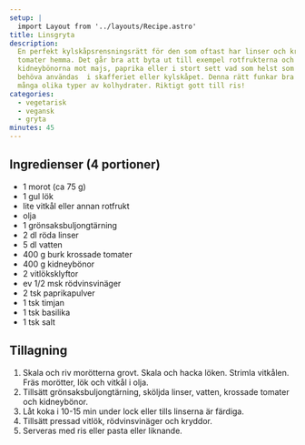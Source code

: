 ```yaml
---
setup: |
  import Layout from '../layouts/Recipe.astro'
title: Linsgryta
description:
  En perfekt kylskåpsrensningsrätt för den som oftast har linser och krossade
  tomater hemma. Det går bra att byta ut till exempel rotfrukterna och
  kidneybönorna mot majs, paprika eller i stort sett vad som helst som skulle
  behöva användas  i skafferiet eller kylskåpet. Denna rätt funkar bra till
  många olika typer av kolhydrater. Riktigt gott till ris!
categories:
  - vegetarisk
  - vegansk
  - gryta
minutes: 45
---
```


## Ingredienser (4 portioner)

- 1 morot (ca 75 g)
- 1 gul lök
- lite vitkål eller annan rotfrukt
- olja
- 1 grönsaksbuljongtärning
- 2 dl röda linser
- 5 dl vatten
- 400 g burk krossade tomater
- 400 g kidneybönor
- 2 vitlöksklyftor
- ev 1/2 msk rödvinsvinäger
- 2 tsk paprikapulver
- 1 tsk timjan
- 1 tsk basilika
- 1 tsk salt

## Tillagning

1. Skala och riv morötterna grovt. Skala och hacka löken. Strimla vitkålen. Fräs
   morötter, lök och vitkål i olja.
1. Tillsätt grönsaksbuljongtärning, sköljda linser, vatten, krossade tomater och
   kidneybönor.
1. Låt koka i 10-15 min under lock eller tills linserna är färdiga.
1. Tillsätt pressad vitlök, rödvinsvinäger och kryddor.
1. Serveras med ris eller pasta eller liknande.
